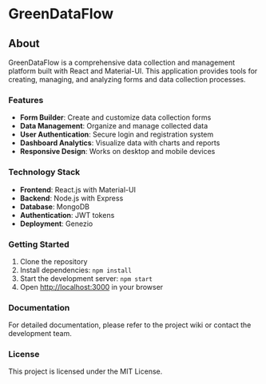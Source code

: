 # GreenDataFlow

## About

GreenDataFlow is a comprehensive data collection and management platform built with React and Material-UI. This application provides tools for creating, managing, and analyzing forms and data collection processes.

### Features

- **Form Builder**: Create and customize data collection forms
- **Data Management**: Organize and manage collected data
- **User Authentication**: Secure login and registration system
- **Dashboard Analytics**: Visualize data with charts and reports
- **Responsive Design**: Works on desktop and mobile devices

### Technology Stack

- **Frontend**: React.js with Material-UI
- **Backend**: Node.js with Express
- **Database**: MongoDB
- **Authentication**: JWT tokens
- **Deployment**: Genezio

### Getting Started

1. Clone the repository
2. Install dependencies: `npm install`
3. Start the development server: `npm start`
4. Open [http://localhost:3000](http://localhost:3000) in your browser

### Documentation

For detailed documentation, please refer to the project wiki or contact the development team.

### License

This project is licensed under the MIT License.
